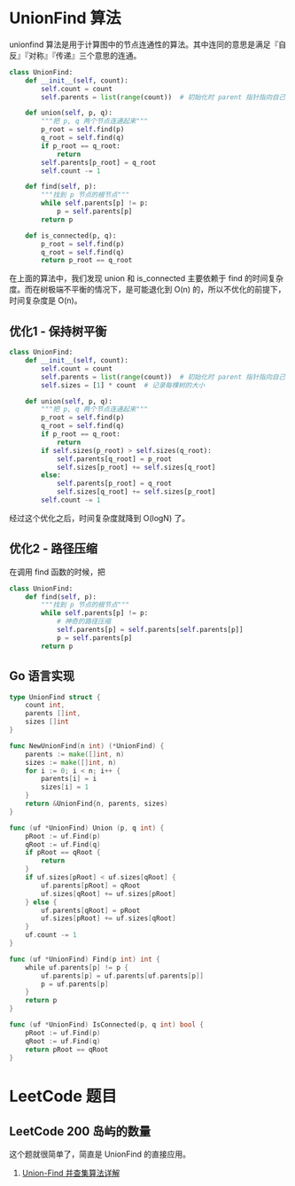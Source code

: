 # UnionFind 算法

unionfind 算法是用于计算图中的节点连通性的算法。其中连同的意思是满足『自反』『对称』『传递』三个意思的连通。

```python
class UnionFind:
    def __init__(self, count):
        self.count = count
        self.parents = list(range(count))  # 初始化时 parent 指针指向自己

    def union(self, p, q):
        """把 p, q 两个节点连通起来"""
        p_root = self.find(p)
        q_root = self.find(q)
        if p_root == q_root:
            return
        self.parents[p_root] = q_root
        self.count -= 1

    def find(self, p):
        """找到 p 节点的根节点"""
        while self.parents[p] != p:
            p = self.parents[p]
        return p

    def is_connected(p, q):
        p_root = self.find(p)
        q_root = self.find(q)
        return p_root == q_root
```

在上面的算法中，我们发现 union 和 is_connected 主要依赖于 find 的时间复杂度。而在树极端不平衡的情况下，是可能退化到 O(n) 的，所以不优化的前提下，时间复杂度是 O(n)。

## 优化1 - 保持树平衡

```python
class UnionFind:
    def __init__(self, count):
        self.count = count
        self.parents = list(range(count))  # 初始化时 parent 指针指向自己
        self.sizes = [1] * count  # 记录每棵树的大小

    def union(self, p, q):
        """把 p, q 两个节点连通起来"""
        p_root = self.find(p)
        q_root = self.find(q)
        if p_root == q_root:
            return
        if self.sizes(p_root) > self.sizes(q_root):
            self.parents[q_root] = p_root
            self.sizes[p_root] += self.sizes[q_root]
        else:
            self.parents[p_root] = q_root
            self.sizes[q_root] += self.sizes[p_root]
        self.count -= 1
```

经过这个优化之后，时间复杂度就降到 O(logN) 了。

## 优化2 - 路径压缩

在调用 find 函数的时候，把

```python
class UnionFind:
    def find(self, p):
        """找到 p 节点的根节点"""
        while self.parents[p] != p:
            # 神奇的路径压缩
            self.parents[p] = self.parents[self.parents[p]]
            p = self.parents[p]
        return p
```

## Go 语言实现

```go
type UnionFind struct {
    count int,
    parents []int,
    sizes []int
}

func NewUnionFind(n int) (*UnionFind) {
    parents := make([]int, n)
    sizes := make([]int, n)
    for i := 0; i < n; i++ {
        parents[i] = i
        sizes[i] = 1
    }
    return &UnionFind{n, parents, sizes)
}

func (uf *UnionFind) Union (p, q int) {
    pRoot := uf.Find(p)
    qRoot := uf.Find(q)
    if pRoot == qRoot {
        return
    }
    if uf.sizes[pRoot] < uf.sizes[qRoot] {
        uf.parents[pRoot] = qRoot
        uf.sizes[qRoot] += uf.sizes[pRoot]
    } else {
        uf.parents[qRoot] = pRoot
        uf.sizes[pRoot] += uf.sizes[qRoot]
    }
    uf.count -= 1
}

func (uf *UnionFind) Find(p int) int {
    while uf.parents[p] != p {
        uf.parents[p] = uf.parents[uf.parents[p]]
        p = uf.parents[p]
    }
    return p
}

func (uf *UnionFind) IsConnected(p, q int) bool {
    pRoot := uf.Find(p)
    qRoot := uf.Find(q)
    return pRoot == qRoot
}
```

# LeetCode 题目

## LeetCode 200 岛屿的数量

这个题就很简单了，简直是 UnionFind 的直接应用。

1. [Union-Find 并查集算法详解](https://mp.weixin.qq.com/s?__biz=MzAxODQxMDM0Mw==&mid=2247484751&idx=1&sn=a873c1f51d601bac17f5078c408cc3f6)